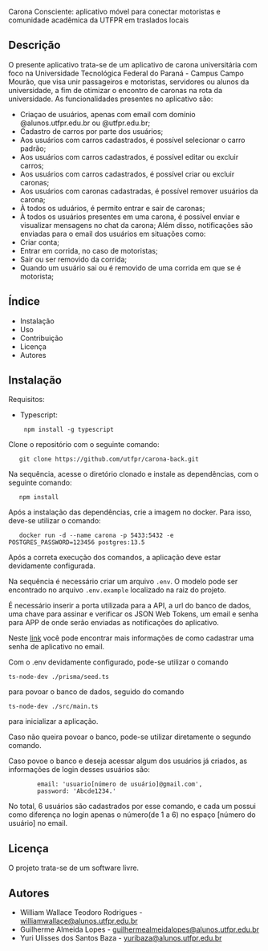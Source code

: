 Carona Consciente: aplicativo móvel para conectar motoristas e comunidade acadêmica da UTFPR em traslados locais

## Descrição
O presente aplicativo trata-se de um aplicativo de carona universitária com foco na Universidade Tecnológica Federal do Paraná - Campus Campo Mourão, 
que visa unir passageiros e motoristas, servidores ou alunos da universidade, a fim de otimizar o encontro de caronas na rota da universidade.
As funcionalidades presentes no aplicativo são:
  - Criaçao de usuários, apenas com email com domínio @alunos.utfpr.edu.br ou @utfpr.edu.br;
  - Cadastro de carros por parte dos usuários;
  - Aos usuários com carros cadastrados, é possível selecionar o carro padrão;
  - Aos usuários com carros cadastrados, é possível editar ou excluir carros;
  - Aos usuários com carros cadastrados, é possível criar ou excluir caronas;
  - Aos usuários com caronas cadastradas, é possível remover usuários da carona;
  - À todos os uduários, é permito entrar e sair de caronas;
  - À todos os usuários presentes em uma carona, é possível enviar e visualizar mensagens no chat da carona;
Além disso, notificações são enviadas para o email dos usuários em situações como:
  - Criar conta;
  - Entrar em corrida, no caso de motoristas;
  - Sair ou ser removido da corrida;
  - Quando um usuário sai ou é removido de uma corrida em que se é motorista;

## Índice
- Instalação
- Uso
- Contribuição
- Licença
- Autores

## Instalação
  
Requisitos:
  
- Typescript:
  
       npm install -g typescript

Clone o repositório com o seguinte comando:

       git clone https://github.com/utfpr/carona-back.git

Na sequência, acesse o diretório clonado e instale as dependências, com o seguinte comando:

       npm install

Após a instalação das dependências, crie a imagem no docker. Para isso, deve-se utilizar o comando:

       docker run -d --name carona -p 5433:5432 -e POSTGRES_PASSWORD=123456 postgres:13.5

Após a correta execução dos comandos, a aplicação deve estar devidamente configurada. 

Na sequência é necessário criar um arquivo `.env`. O modelo pode ser encontrado no arquivo `.env.example` localizado na raiz do projeto.

É necessário inserir a porta utilizada para a API, a url do banco de dados, uma chave para assinar e verificar os JSON Web Tokens, um email e senha para APP de onde serão enviadas as notificações do aplicativo. 

Neste [link](https://www.bing.com/ck/a?!&&p=2f2547c968ceb018JmltdHM9MTcyODk1MDQwMCZpZ3VpZD0yMzg2NDM5Ni00NDlhLTYxM2QtMTNjMC01NzE1NDVlMzYwYmImaW5zaWQ9NTQ4NQ&ptn=3&ver=2&hsh=3&fclid=23864396-449a-613d-13c0-571545e360bb&psq=como+cadastrar+uma+senha+de+app+em+um+email&u=a1aHR0cHM6Ly93d3cucG9ydGFsaW5zaWdodHMuY29tLmJyL3Blcmd1bnRhcy1mcmVxdWVudGVzL2NvbW8tY3JpYXItc2VuaGEtZGUtYXBwLW5vLWdtYWlsIzp-OnRleHQ9QWNlc3NlJTIwc3VhJTIwQ29udGElMjBkbyUyMEdvb2dsZS4lMjBTZWxlY2lvbmUlMjBTZWd1cmFuJUMzJUE3YS4lMjBFbSxvbmRlJTIwdXNhciVDMyVBMSUyMGElMjBzZW5oYSUyMGRlJTIwYXBwLiUyMFNlbGVjaW9uZSUyMEdlcmFyLg&ntb=1) você pode encontrar mais informações de como cadastrar uma senha de aplicativo no email.

  Com o .env devidamente configurado, pode-se utilizar o comando 

  `ts-node-dev ./prisma/seed.ts`

  para povoar o banco de dados, seguido do comando

  `ts-node-dev ./src/main.ts`

  para inicializar a aplicação. 

  Caso não queira povoar o banco, pode-se utilizar diretamente o segundo comando. 

  Caso povoe o banco e deseja acessar algum dos usuários já criados, as informações de login desses usuários são:

            email: 'usuario[número de usuário]@gmail.com',
            password: 'Abcde1234.'

  No total, 6 usuários são cadastrados por esse comando, e cada um possui como diferença no login apenas o número(de 1 a 6) no espaço [número do usuário] no email.
    

## Licença
O projeto trata-se de um software livre.

## Autores
  - William Wallace Teodoro Rodrigues - williamwallace@alunos.utfpr.edu.br
  - Guilherme Almeida Lopes - guilhermealmeidalopes@alunos.utfpr.edu.br
  - Yuri Ulisses dos Santos Baza - yuribaza@alunos.utfpr.edu.br
